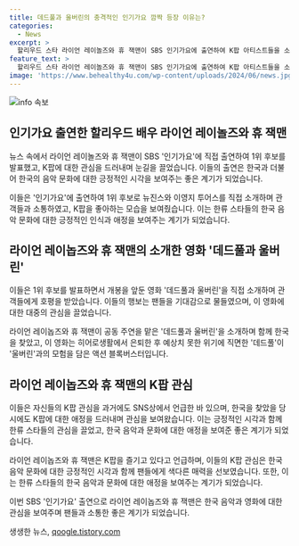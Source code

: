 ```yaml
---
title: 데드풀과 울버린의 충격적인 인기가요 깜짝 등장 이유는?
categories:
  - News
excerpt: >
  할리우드 스타 라이언 레이놀즈와 휴 잭맨이 SBS 인기가요에 출연하여 K팝 아티스트들을 소개하고 1위 후보를 직접 소개하는 등 화제를 모았다. 라이언 레이놀즈는 SNS를 통해 뉴진스와 스트레이 키즈를 언급하며 K팝에 관심을 보여주었고, 휴 잭맨은 서울시 홍보대사로 임명되는 등 한국에 대한 애정을 드러내며 관심을 끌었다. 또한, 두 배우는 공동 주연을 맡은 데드풀과 울버린의 홍보를 위해 한국을 방문했는데, 이 영화는 히어로들의 이야기를 다룬 액션 블록버스터로, 팬들의 궁금증을 끌고 있다.
feature_text: >
  할리우드 스타 라이언 레이놀즈와 휴 잭맨이 SBS 인기가요에 출연하여 K팝 아티스트들을 소개하고 1위 후보를 직접 소개하는 등 화제를 모았다. 라이언 레이놀즈는 SNS를 통해 뉴진스와 스트레이 키즈를 언급하며 K팝에 관심을 보여주었고, 휴 잭맨은 서울시 홍보대사로 임명되는 등 한국에 대한 애정을 드러내며 관심을 끌었다. 또한, 두 배우는 공동 주연을 맡은 데드풀과 울버린의 홍보를 위해 한국을 방문했는데, 이 영화는 히어로들의 이야기를 다룬 액션 블록버스터로, 팬들의 궁금증을 끌고 있다.
image: 'https://www.behealthy4u.com/wp-content/uploads/2024/06/news.jpg'
---
```


<p><img src="https://www.behealthy4u.com/wp-content/uploads/2024/06/news.jpg" alt="info 속보" /></p>

<h2 data-ke-size="size26">인기가요 출연한 할리우드 배우 라이언 레이놀즈와 휴 잭맨</h2>

<p>뉴스 속에서 라이언 레이놀즈와 휴 잭맨이 SBS '인기가요'에 직접 출연하여 1위 후보를 발표했고, K팝에 대한 관심을 드러내며 눈길을 끌었습니다. 이들의 출연은 한국과 더불어 한국의 음악 문화에 대한 긍정적인 시각을 보여주는 좋은 계기가 되었습니다. </p>

<p data-ke-size="size16">이들은 '인기가요'에 출연하여 1위 후보로 뉴진스와 이영지 투어스를 직접 소개하며 관객들과 소통하였고, K팝을 좋아하는 모습을 보여줬습니다. 이는 한류 스타들의 한국 음악 문화에 대한 긍정적인 인식과 애정을 보여주는 계기가 되었습니다.</p>

<h2 data-ke-size="size26">라이언 레이놉즈와 휴 잭맨의 소개한 영화 '데드풀과 울버린'</h2>

<p>이들은 1위 후보를 발표하면서 개봉을 앞둔 영화 '데드풀과 울버린'을 직접 소개하며 관객들에게 호평을 받았습니다. 이들의 행보는 팬들을 기대감으로 물들였으며, 이 영화에 대한 대중의 관심을 끌었습니다.</p>

<p data-ke-size="size16">라이언 레이놉즈와 휴 잭맨이 공동 주연을 맡은 '데드풀과 울버린'을 소개하며 함께 한국을 찾았고, 이 영화는 히어로생활에서 은퇴한 후 예상치 못한 위기에 직면한 '데드풀'이 '울버린'과의 모험을 담은 액션 블록버스터입니다.</p>

<h2 data-ke-size="size26">라이언 레이놉즈와 휴 잭맨의 K팝 관심</h2>

<p>이들은 자신들의 K팝 관심을 과거에도 SNS상에서 언급한 바 있으며, 한국을 찾았을 당시에도 K팝에 대한 애정을 드러내며 관심을 보여왔습니다. 이는 긍정적인 시각과 함께 한류 스타들의 관심을 끌었고, 한국 음악과 문화에 대한 애정을 보여준 좋은 계기가 되었습니다.</p>

<p data-ke-size="size16">라이언 레이놉즈와 휴 잭맨은 K팝을 즐기고 있다고 언급하며, 이들의 K팝 관심은 한국 음악 문화에 대한 긍정적인 시각과 함께 팬들에게 색다른 매력을 선보였습니다. 또한, 이는 한류 스타들의 한국 음악과 문화에 대한 애정을 보여주는 계기가 되었습니다.</p>

<p>이번 SBS '인기가요' 출연으로 라이언 레이놉즈와 휴 잭맨은 한국 음악과 영화에 대한 관심을 보여주며 팬들과 소통한 좋은 계기가 되었습니다.</p>
생생한 뉴스, <a href="https://qoogle.tistory.com" rel="dofollow">qoogle.tistory.com</a>


